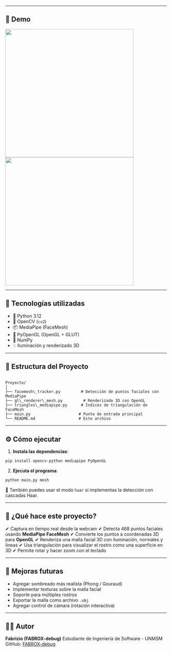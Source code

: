 

---

## 📸 Demo

<img src="docs/demo_1.png" width="400"/> <img src="docs/demo_2.png" width="400"/>

---

## 🚀 Tecnologías utilizadas

- 🐍 Python 3.12
- 🎥 OpenCV (`cv2`)
- 📦 MediaPipe (FaceMesh)
- 🔺 PyOpenGL (OpenGL + GLUT)
- 🧠 NumPy
- 💡 Iluminación y renderizado 3D

---

## 📁 Estructura del Proyecto

```

Proyecto/
│
├── facemesh\_tracker.py         # Detección de puntos faciales con MediaPipe
├── gl\_renderer\_mesh.py         # Renderizado 3D con OpenGL
├── triangles\_mediapipe.py      # Índices de triangulación de FaceMesh
├── main.py                     # Punto de entrada principal
└── README.md                   # Este archivo

````

---

## ⚙️ Cómo ejecutar

1. **Instala las dependencias**:

```bash
pip install opencv-python mediapipe PyOpenGL
````

2. **Ejecuta el programa**:

```bash
python main.py mesh
```

🔹 También puedes usar el modo `haar` si implementas la detección con cascadas Haar.

---

## 🧠 ¿Qué hace este proyecto?

✔ Captura en tiempo real desde la webcam
✔ Detecta 468 puntos faciales usando **MediaPipe FaceMesh**
✔ Convierte los puntos a coordenadas 3D para **OpenGL**
✔ Renderiza una malla facial 3D con iluminación, normales y líneas
✔ Usa triangulación para visualizar el rostro como una superficie en 3D
✔ Permite rotar y hacer zoom con el teclado

---

## 📝 Mejoras futuras

* Agregar sombreado más realista (Phong / Gouraud)
* Implementar texturas sobre la malla facial
* Soporte para múltiples rostros
* Exportar la malla como archivo `.obj`
* Agregar control de cámara (rotación interactiva)

---

## 👨‍💻 Autor

**Fabrizio (FABROX-debug)**
Estudiante de Ingeniería de Software - UNMSM
GitHub: [FABROX-debug](FABROX-debug)



